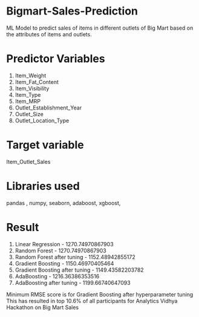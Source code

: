 # Bigmart-Sales-Prediction
ML Model to predict sales of items in different outlets of Big Mart based on the attributes of items and outlets.

# Predictor Variables
1. Item_Weight
2. Item_Fat_Content
3. Item_Visibility
4. Item_Type
5. Item_MRP
6. Outlet_Establishment_Year
7. Outlet_Size
8. Outlet_Location_Type

# Target variable
Item_Outlet_Sales

# Libraries used
pandas , numpy, seaborn, adaboost, xgboost, 

# Result

 1. Linear Regression              - 1270.74970867903
 2. Random Forest                  - 1270.74970867903
 3. Random Forest after tuning     - 1152.48942855172
 4. Gradient Boosting              - 1150.46970405464
 5. Gradient Boosting after tuning - 1149.43582203782
 6. AdaBoosting                    - 1216.36386353516
 7. AdaBoosting after tuning       - 1199.66740647093

Minimum RMSE score is for  Gradient Boosting after hyperparameter tuning
This has resulted in top 10.6% of all participants for Analytics Vidhya Hackathon on Big Mart Sales
